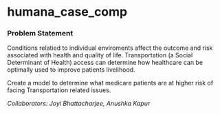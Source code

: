 # humana_case_comp

### Problem Statement

Conditions relatied to individual enviroments affect the outcome and risk associated with health and quality of life. Transportation (a Social Determinant of Health) access can determine how healthcare can be optimally used to improve patients livelihood.

Create a model to determine what medicare patients are at higher risk of facing Transportation related issues.

*Collaborators: Joyi Bhattacharjee, Anushka Kapur*
